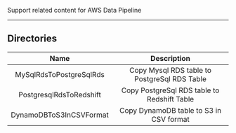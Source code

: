 Support related content for AWS Data Pipeline

---------------------------------------
Directories
---------------------------------------
|    Name	        	|	Description                                 |
| :----------------------------:|:-------------------------------------------------:|
| MySqlRdsToPostgreSqlRds       |   Copy Mysql RDS table to PostgreSql RDS Table    |
| PostgresqlRdsToRedshift	|   Copy PostgreSql RDS table to Redshift Table     |
| DynamoDBToS3InCSVFormat	|   Copy DynamoDB table to S3 in CSV format     |

